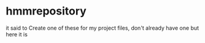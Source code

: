 # hmmrepository
it said to Create one of these for my project files, don't already have one but here it is 
